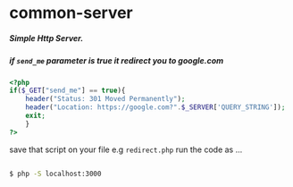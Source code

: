 # common-server
##### Simple Http Server.
##### if `send_me` parameter is true it redirect you to google.com

``` php
<?php
if($_GET["send_me"] == true){
    header("Status: 301 Moved Permanently");
    header("Location: https://google.com?".$_SERVER['QUERY_STRING']); 
    exit;
    }
?>

```
save that script on your file e.g `redirect.php`
run the code as ...

``` sh

$ php -S localhost:3000 

```
